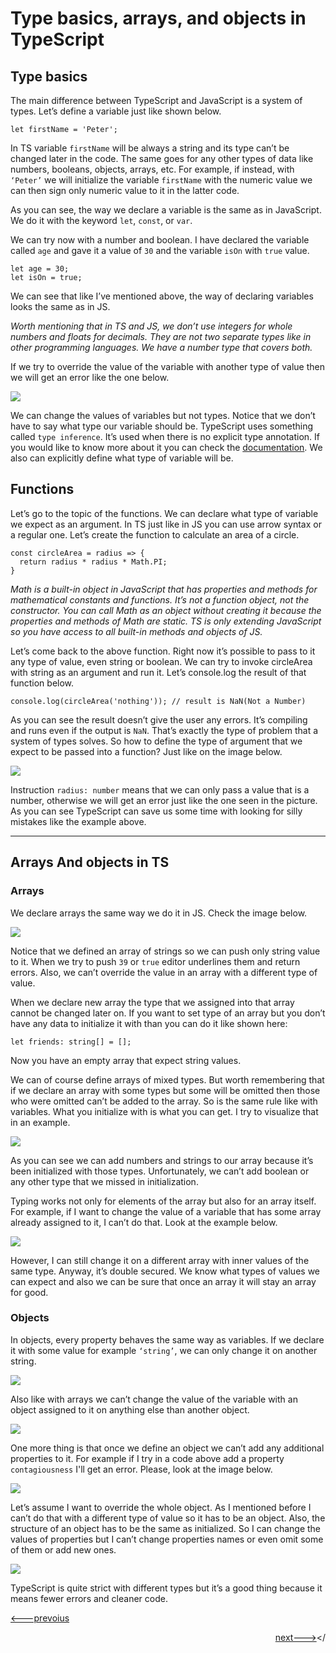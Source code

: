 # Type basics, arrays, and objects in TypeScript

## Type basics

The main difference between TypeScript and JavaScript is a system of types. Let’s define a variable just like shown below.
```
let firstName = 'Peter';
```
In TS variable `firstName` will be always a string and its type can’t be changed later in the code. The same goes for any other types of data like numbers, booleans, objects, arrays, etc. For example, if instead, with `‘Peter’` we will initialize the variable `firstName` with the numeric value we can then sign only numeric value to it in the latter code.

As you can see, the way we declare a variable is the same as in JavaScript. We do it with the keyword `let`, `const`, or `var`.

We can try now with a number and boolean. I have declared the variable called `age` and gave it a value of `30` and the variable `isOn` with `true` value.
```
let age = 30;
let isOn = true;
```

We can see that like I’ve mentioned above, the way of declaring variables looks the same as in JS.

*Worth mentioning that in TS and JS, we don’t use integers for whole numbers and floats for decimals. They are not two separate types like in other programming languages. We have a number type that covers both.*

If we try to override the value of the variable with another type of value then we will get an error like the one below.

<img src="https://i.postimg.cc/wTHRJ6YW/2022-01-15-23-14.png">

We can change the values of variables but not types. Notice that we don’t have to say what type our variable should be. TypeScript uses something called `type inference`. It’s used when there is no explicit type annotation. If you would like to know more about it you can check the [documentation](https://www.typescriptlang.org/docs/handbook/type-inference.html). We also can explicitly define what type of variable will be.


## Functions

Let’s go to the topic of the functions. We can declare what type of variable we expect as an argument. In TS just like in JS you can use arrow syntax or a regular one. Let’s create the function to calculate an area of a circle.

```
const circleArea = radius => {
  return radius * radius * Math.PI;
}
```

*Math is a built-in object in JavaScript that has properties and methods for mathematical constants and functions. It’s not a function object, not the constructor. You can call Math as an object without creating it because the properties and methods of Math are static. TS is only extending JavaScript so you have access to all built-in methods and objects of JS.*

Let’s come back to the above function. Right now it’s possible to pass to it any type of value, even string or boolean. We can try to invoke circleArea with string as an argument and run it. Let’s console.log the result of that function below.
```
console.log(circleArea('nothing')); // result is NaN(Not a Number)
```

As you can see the result doesn’t give the user any errors. It’s compiling and runs even if the output is `NaN`. That’s exactly the type of problem that a system of types solves.
So how to define the type of argument that we expect to be passed into a function? Just like on the image below.

<img src="https://i.postimg.cc/zv4dtVwR/2022-01-16-18-45.png">

Instruction `radius: number` means that we can only pass a value that is a number, otherwise we will get an error just like the one seen in the picture. As you can see TypeScript can save us some time with looking for silly mistakes like the example above.

<hr />

## Arrays And objects in TS

### Arrays

We declare arrays the same way we do it in JS. Check the image below.

<img src="https://i.postimg.cc/kgv04vF1/2022-01-16-19-56.png">

Notice that we defined an array of strings so we can push only string value to it. When we try to push `39` or `true` editor underlines them and return errors. Also, we can’t override the value in an array with a different type of value.

When we declare new array the type that we assigned into that array cannot be changed later on. If you want to set type of an array but you don’t have any data to initialize it with than you can do it like shown here:
```
let friends: string[] = [];
```

Now you have an empty array that expect string values.

We can of course define arrays of mixed types. But worth remembering that if we declare an array with some types but some will be omitted then those who were omitted can’t be added to the array. So is the same rule like with variables. What you initialize with is what you can get. I try to visualize that in an example.

<img src="https://i.postimg.cc/wBBGB8BM/2022-01-16-20-25.png">

As you can see we can add numbers and strings to our array because it’s been initialized with those types. Unfortunately, we can’t add boolean or any other type that we missed in initialization.

Typing works not only for elements of the array but also for an array itself. For example, if I want to change the value of a variable that has some array already assigned to it, I can’t do that. Look at the example below.

<img src="https://i.postimg.cc/pXtcFndg/2022-01-16-20-34.png">

However, I can still change it on a different array with inner values of the same type. Anyway, it’s double secured. We know what types of values we can expect and also we can be sure that once an array it will stay an array for good.

### Objects

In objects, every property behaves the same way as variables. If we declare it with some value for example `‘string’`, we can only change it on another string.

<img src="https://i.postimg.cc/XY1gQZVN/2022-01-16-20-49.png">

Also like with arrays we can’t change the value of the variable with an object assigned to it on anything else than another object.

<img src="https://i.postimg.cc/W4RdNj86/2022-01-16-20-52.png">

One more thing is that once we define an object we can’t add any additional properties to it. For example if I try in a code above add a property `contagiousness` I'll get an error. Please, look at the image below.

<img src="https://i.postimg.cc/wvg3NVS1/2022-01-16-20-59.png">

Let’s assume I want to override the whole object. As I mentioned before I can’t do that with a different type of value so it has to be an object. Also, the structure of an object has to be the same as initialized. So I can change the values of properties but I can’t change properties names or even omit some of them or add new ones.

<img src="https://i.postimg.cc/xC583m2t/2022-01-16-21-09.png">

TypeScript is quite strict with different types but it’s a good thing because it means fewer errors and cleaner code.



[<---prevoius](2.SetupProjectWithTypeScript.md)                                                                            <p align='right'>[next--->](4.UnionsOfTypesEnumsTuplesAndAliases.md)</
